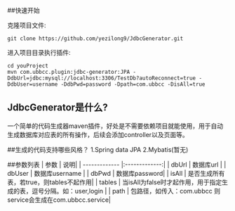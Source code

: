 ##快速开始

克隆项目文件:
```
git clone https://github.com/yezilong9/JdbcGenerator.git
```
进入项目目录执行插件:
```
cd youProject
mvn com.ubbcc.plugin:jdbc-generator:JPA -DdbUrl=jdbc:mysql://localhost:3306/TestDb?autoReconnect=true -DdbUser=username -DdbPwd=password -Dpath=com.ubbcc -DisAll=true
```


## JdbcGenerator是什么?
一个简单的代码生成器maven插件，好处是不需要依赖项目就能使用，用于自动生成数据库对应表的所有操作，后续会添加controller以及页面等。


##生成的代码支持哪些风格？
1.Spring data JPA
2.Mybatis(暂无)

##参数列表
| 参数        | 说明|
| ------------- |:-------------:|
| dbUrl     | 数据库url |
| dbUser     | 数据库username      |
| dbPwd | 数据库password|
| isAll | 是否生成所有表，若true，则tables不起作用|
| tables | 当isAll为false时才起作用，用于指定生成的表，逗号分隔。如：user,login      |
| path | 包路径，如传入：com.ubbcc 则service会生成在com.ubbcc.service|
